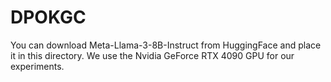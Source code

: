 # DPOKGC
You can download Meta-Llama-3-8B-Instruct from HuggingFace and place it in this directory. We use the Nvidia GeForce RTX 4090 GPU for our experiments.

